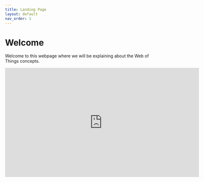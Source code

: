 ```yaml
---
title: Landing Page
layout: default
nav_order: 1
---
```


# Welcome

Welcome to this webpage where we will be explaining about the Web of Things concepts.

<iframe id="ytplayer" type="text/html" width="640" height="360"
  src="https://www.youtube.com/embed/M7lc1UVf-VE?autoplay=1&origin=http://example.com"
  frameborder="0"></iframe>
